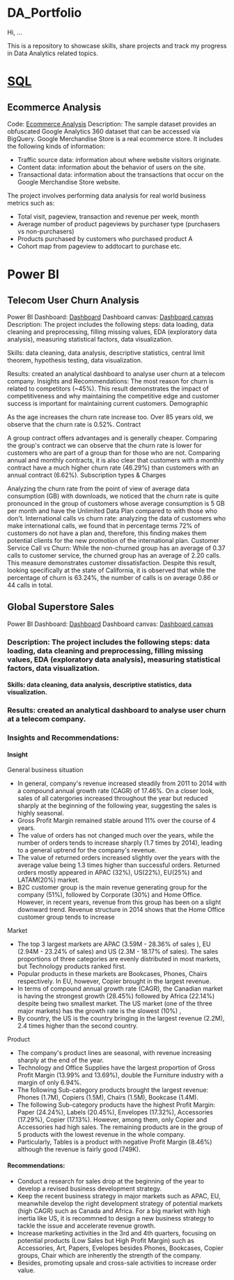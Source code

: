 # DA_Portfolio
Hi, ...

This is a repository to showcase skills, share projects and track my progress in Data Analytics related topics.

# [SQL](https://github.com/PhuongAnhDuong/DA_Portfolio/tree/main/SQL)
## Ecommerce Analysis
Code: [Ecommerce Analysis](https://github.com/PhuongAnhDuong/DA_Portfolio/blob/main/SQL/Ecommerce_project.sql)
Description: The sample dataset provides an obfuscated Google Analytics 360 dataset that can be accessed via BigQuery. Google Merchandise Store is a real ecommerce store. It includes the following kinds of information:

- Traffic source data: information about where website visitors originate. 
- Content data: information about the behavior of users on the site. 
- Transactional data: information about the transactions that occur on the Google Merchandise Store website.

The project involves performing data analysis for real world business metrics such as:

- Total visit, pageview, transaction and revenue per week, month
- Average number of product pageviews by purchaser type (purchasers vs non-purchasers)
- Products purchased by customers who purchased product A 
- Cohort map from pageview to addtocart to purchase
etc.

# Power BI

## Telecom User Churn Analysis
Power BI Dashboard: [Dashboard](https://github.com/PhuongAnhDuong/DA_Portfolio/blob/main/Power%20BI/User%20Churn%20Analysis/Churn%20Analysis%20Dashboard.pbix)
Dashboard canvas: [Dashboard canvas](https://github.com/PhuongAnhDuong/DA_Portfolio/blob/main/Power%20BI/User%20Churn%20Analysis/Dashboard%20Canvas.pdf)
Description: The project includes the following steps: data loading, data cleaning and preprocessing, filling missing values, EDA (exploratory data analysis),  measuring statistical factors, data visualization. 

Skills: data cleaning, data analysis, descriptive statistics, central limit theorem, hypothesis testing, data visualization.

Results: created an analytical dashboard to analyse user churn at a telecom company.
Insights and Recommendations:
The most reason for churn is related to competitors (~45%). This result demonstrates the impact of competitiveness and why maintaining the competitive edge and customer success is important for maintaining current customers.
Demographic

As the age increases the churn rate increase too. Over 85 years old, we observe that the churn rate is 0.52%.
Contract

A group contract offers advantages and is generally cheaper. Comparing the group's contract we can observe that the churn rate is lower for customers who are part of a group than for those who are not.
Comparing annual and monthly contracts, it is also clear that customers with a monthly contract have a much higher churn rate (46.29%) than customers with an annual contract (6.62%).
Subscription types & Charges

Analyzing the churn rate from the point of view of average data consumption (GB) with downloads, we noticed that the churn rate is quite pronounced in the group of customers whose average consumption is 5 GB per month and have the Unlimited Data Plan compared to with those who don't.
International calls vs churn rate: analyzing the data of customers who make international calls, we found that in percentage terms 72% of customers do not have a plan and, therefore, this finding makes them potential clients for the new promotion of the international plan.
Customer Service Call vs Churn: While the non-churned group has an average of 0.37 calls to customer service, the churned group has an average of 2.20 calls. This measure demonstrates customer dissatisfaction. Despite this result, looking specifically at the state of California, it is observed that while the percentage of churn is 63.24%, the number of calls is on average 0.86 or 44 calls in total.

## Global Superstore Sales
Power BI Dashboard: [Dashboard](https://github.com/PhuongAnhDuong/DA_Portfolio/blob/main/Power%20BI/Global%20Superstore%20Sales/Global%20Superstore%20Sales%20Analysis%20Dashboard.pbix)
Dashboard canvas: [Dashboard canvas](https://github.com/PhuongAnhDuong/DA_Portfolio/blob/main/Power%20BI/Global%20Superstore%20Sales/Global%20Superstore%20Sales%20Analysis.pdf)
### Description: The project includes the following steps: data loading, data cleaning and preprocessing, filling missing values, EDA (exploratory data analysis),  measuring statistical factors, data visualization. 

#### Skills: data cleaning, data analysis, descriptive statistics, data visualization.

### Results: created an analytical dashboard to analyse user churn at a telecom company.
### Insights and Recommendations:

#### Insight
General business situation
- In general, company's revenue increased steadily from 2011 to 2014 with a compound annual growth rate (CAGR) of 17.46%. On a closer look, sales of all catergories increased throughout the year but reduced sharply at the beginning of the following year, suggesting the sales is highly seasonal.
- Gross Profit Margin remained stable around 11% over the course of 4 years.
- The value of orders has not changed much over the years, while the number of orders tends to increase sharply (1.7 times by 2014), leading to a general uptrend for the company's revenue.
- The value of returned orders increased slightly over the years with the average value being 1.3 times higher than successful orders. Returned orders mostly appeared in APAC (32%), US(22%), EU(25%) and LATAM(20%) market.
- B2C customer group is the main revenue generating group for the company (51%), followed by Corporate (30%) and Home Office. However, in recent years, revenue from this group has been on a slight downward trend. Revenue structure in 2014 shows that the Home Office customer group tends to increase

Market
- The top 3 largest markets are APAC (3.59M - 28.36% of sales ), EU (2.94M - 23.24% of sales) and US (2.3M - 18.17% of sales). The sales proportions of three categories are evenly distributed in most markets, but Technology products ranked first.
- Popular products in these markets are Bookcases, Phones, Chairs respectively. In EU, however, Copier brought in the largest revenue.
- In terms of compound annual growth rate (CAGR), the Canadian market is having the strongest growth (28.45%) followed by Africa (22.14%) despite being two smallest market. The US market (one of the three major markets) has the growth rate is the slowest (10%) ,
- By country, the US is the country bringing in the largest revenue (2.2M), 2.4 times higher than the second country.

Product
- The company's product lines are seasonal, with revenue increasing sharply at the end of the year.
- Technology and Office Supplies have the largest proportion of Gross Profit Margin (13.99% and 13.69%), double the Furniture industry with a margin of only 6.94%.
- The following Sub-category products brought the largest revenue: Phones (1.7M), Copiers (1.5M), Chairs (1.5M), Bookcase (1.4M).
- The following Sub-category products have the highest Profit Margin: Paper (24.24%), Labels (20.45%), Envelopes (17.32%), Accessories (17.29%), Copier (17.13%). However, among them, only Copier and Accessories had high sales. The remaining products are in the group of 5 products with the lowest revenue in the whole company.
- Particularly, Tables is a product with negative Profit Margin (8.46%) although the revenue is fairly good (749K).

#### Recommendations:
- Conduct a research for sales drop at the beginning of the year to develop a revised business development strategy.
- Keep the recent business strategy in major markets such as APAC, EU, meanwhile develop the right development strategy of potential markets (high CAGR) such as Canada and Africa. For a big market with high inertia like US, it is recommned to design a new business strategy to tackle the issue and accelerate revenue growth.
- Increase marketing activities in the 3rd and 4th quarters, focusing on potential products (Low Sales but High Profit Margin) such as Accessories, Art, Papers, Evelopes besides Phones, Bookcases, Copier groups, Chair which are inherently the strength of the company.
- Besides, promoting upsale and cross-sale activities to increase order value.
